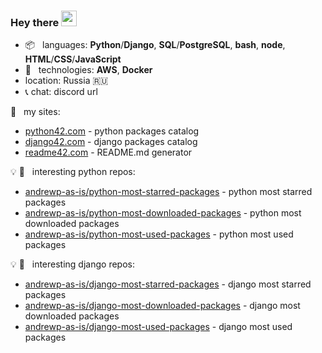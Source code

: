 ### Hey there <img src="https://media.giphy.com/media/hvRJCLFzcasrR4ia7z/giphy.gif" width="25px">

+   :package: &nbsp; languages: **Python**/**Django**, **SQL**/**PostgreSQL**, **bash**, **node**, **HTML**/**CSS**/**JavaScript**
+   :wrench:  &nbsp; technologies:  **AWS**, **Docker**
+   location: Russia :ru:
+   :telephone_receiver: chat: discord url


:link: &nbsp; my sites:
+   <a href="https://python42.com" target="_blank">python42.com</a> - python packages catalog
+   <a href="https://django42.com" target="_blank">django42.com</a> - django packages catalog
+   <a href="https://readme42.com" target="_blank">readme42.com</a> - README.md generator

:bulb: :snake: &nbsp; interesting python repos:

+   [andrewp-as-is/python-most-starred-packages](https://github.com/andrewp-as-is/python-most-starred-packages) - python most starred packages
+   [andrewp-as-is/python-most-downloaded-packages](https://github.com/andrewp-as-is/python-most-downloaded-packages) - python most downloaded packages
+   [andrewp-as-is/python-most-used-packages](https://github.com/andrewp-as-is/python-most-used-packages) - python most used packages


:bulb: :snake: &nbsp; interesting django repos:

+   [andrewp-as-is/django-most-starred-packages](https://github.com/andrewp-as-is/django-most-starred-packages) - django most starred packages
+   [andrewp-as-is/django-most-downloaded-packages](https://github.com/andrewp-as-is/django-most-downloaded-packages) - django most downloaded packages
+   [andrewp-as-is/django-most-used-packages](https://github.com/andrewp-as-is/django-most-used-packages) - django most used packages
